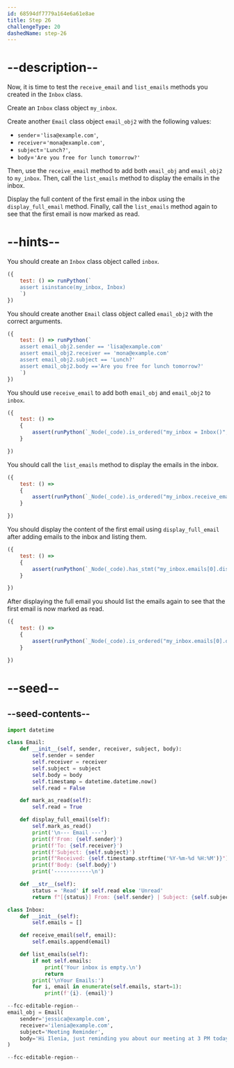 ```yaml
---
id: 68594df7779a164e6a61e8ae
title: Step 26
challengeType: 20
dashedName: step-26
---
```


# --description--

Now, it is time to test the `receive_email` and `list_emails` methods you created in the `Inbox` class. 

Create an `Inbox` class object `my_inbox`.

Create another `Email` class object `email_obj2` with the following values:

- `sender`=`'lisa@example.com'`,
- `receiver`=`'mona@example.com'`,
- `subject`=`'Lunch?'`,
- `body`=`'Are you free for lunch tomorrow?'`

Then, use the `receive_email` method to add both `email_obj` and `email_obj2` to `my_inbox`. Then, call the `list_emails` method to display the emails in the inbox.

Display the full content of the first email in the inbox using the `display_full_email` method. Finally, call the `list_emails` method again to see that the first email is now marked as read.

# --hints--

You should create an `Inbox` class object called `inbox`.

```js
({
    test: () => runPython(`
    assert isinstance(my_inbox, Inbox)
    `)
})
```

You should create another `Email` class object called `email_obj2` with the correct arguments.

```js
({ 
    test: () => runPython(`
    assert email_obj2.sender == 'lisa@example.com'
    assert email_obj2.receiver == 'mona@example.com'
    assert email_obj2.subject == 'Lunch?'
    assert email_obj2.body =='Are you free for lunch tomorrow?'
    `)
})
```

You should use `receive_email` to add both `email_obj` and `email_obj2` to `inbox`.

```js
({
    test: () => 
    {
        assert(runPython(`_Node(_code).is_ordered("my_inbox = Inbox()", "my_inbox.receive_email(email_obj)", "my_inbox.receive_email(email_obj2)")`))
    }

})
```

You should call the `list_emails` method to display the emails in the inbox.

```js
({ 
    test: () => 
    {
        assert(runPython(`_Node(_code).is_ordered("my_inbox.receive_email(email_obj)", "my_inbox.receive_email(email_obj2)", "my_inbox.list_emails()")`))
    }

})
```

You should display the content of the first email using `display_full_email` after adding emails to the inbox and listing them.

```js
({
    test: () => 
    { 
        assert(runPython(`_Node(_code).has_stmt("my_inbox.emails[0].display_full_email()")`))
    }

})
```

After displaying the full email you should list the emails again to see that the first email is now marked as read.

```js
({
    test: () => 
    {
        assert(runPython(`_Node(_code).is_ordered("my_inbox.emails[0].display_full_email()", "my_inbox.list_emails()")`))
    }

})

```

# --seed--

## --seed-contents--

```py
import datetime

class Email:
    def __init__(self, sender, receiver, subject, body):
        self.sender = sender
        self.receiver = receiver
        self.subject = subject
        self.body = body
        self.timestamp = datetime.datetime.now()
        self.read = False

    def mark_as_read(self):
        self.read = True

    def display_full_email(self):
        self.mark_as_read()
        print('\n--- Email ---')
        print(f'From: {self.sender}')
        print(f'To: {self.receiver}')
        print(f'Subject: {self.subject}')
        print(f"Received: {self.timestamp.strftime('%Y-%m-%d %H:%M')}")
        print(f'Body: {self.body}')
        print('------------\n')

    def __str__(self):
        status = 'Read' if self.read else 'Unread'
        return f"[{status}] From: {self.sender} | Subject: {self.subject} | Time: {self.timestamp.strftime('%Y-%m-%d %H:%M')}"

class Inbox:
    def __init__(self):
        self.emails = []

    def receive_email(self, email):
        self.emails.append(email)

    def list_emails(self):
        if not self.emails:
            print('Your inbox is empty.\n')
            return
        print('\nYour Emails:')
        for i, email in enumerate(self.emails, start=1):
            print(f'{i}. {email}')

--fcc-editable-region--
email_obj = Email(
    sender='jessica@example.com',
    receiver='ilenia@example.com',
    subject='Meeting Reminder',
    body='Hi Ilenia, just reminding you about our meeting at 3 PM today.'
)

--fcc-editable-region--
```
